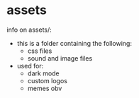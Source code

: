 # assets

info on assets/:  
  
* this is a folder containing the following:
  * css files
  * sound and image files
* used for:
  * dark mode
  * custom logos
  * memes obv
